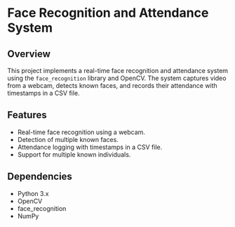 # Face Recognition and Attendance System

## Overview
This project implements a real-time face recognition and attendance system using the `face_recognition` library and OpenCV. The system captures video from a webcam, detects known faces, and records their attendance with timestamps in a CSV file.

## Features
- Real-time face recognition using a webcam.
- Detection of multiple known faces.
- Attendance logging with timestamps in a CSV file.
- Support for multiple known individuals.

## Dependencies
- Python 3.x
- OpenCV
- face_recognition
- NumPy
